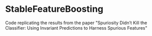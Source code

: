 # StableFeatureBoosting
Code replicating the results from the paper "Spuriosity Didn’t Kill the Classifier: Using Invariant Predictions to Harness Spurious Features"
